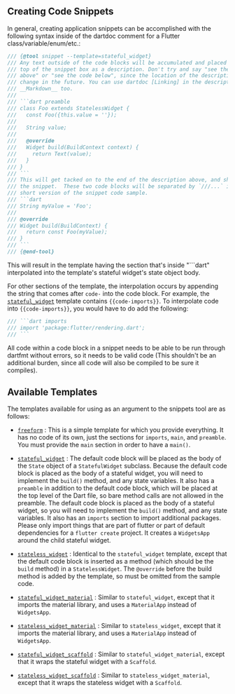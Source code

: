 ## Creating Code Snippets

In general, creating application snippets can be accomplished with the following
syntax inside of the dartdoc comment for a Flutter class/variable/enum/etc.:

```dart
/// {@tool snippet --template=stateful_widget}
/// Any text outside of the code blocks will be accumulated and placed at the
/// top of the snippet box as a description. Don't try and say "see the code
/// above" or "see the code below", since the location of the description may
/// change in the future. You can use dartdoc [Linking] in the description, and
/// __Markdown__ too.
///
/// ```dart preamble
/// class Foo extends StatelessWidget {
///   const Foo({this.value = ''});
///
///   String value;
///
///   @override
///   Widget build(BuildContext context) {
///     return Text(value);
///   }
/// }
/// ```
/// This will get tacked on to the end of the description above, and shown above
/// the snippet.  These two code blocks will be separated by `///...` in the
/// short version of the snippet code sample.
/// ```dart
/// String myValue = 'Foo';
///
/// @override
/// Widget build(BuildContext) {
///   return const Foo(myValue);
/// }
/// ```
/// {@end-tool}
```

This will result in the template having the section that's inside "```dart"
interpolated into the template's stateful widget's state object body.

For other sections of the template, the interpolation occurs by appending the string
that comes after `code-` into the code block. For example, the
[`stateful_widget`](stateful_widget.tmpl) template contains
`{{code-imports}}`. To interpolate code into `{{code-imports}}`, you would
have to do add the following:

```dart
/// ```dart imports
/// import 'package:flutter/rendering.dart';
/// ```
```

All code within a code block in a snippet needs to be able to be run through
dartfmt without errors, so it needs to be valid code (This shouldn't be an
additional burden, since all code will also be compiled to be sure it compiles).

## Available Templates

The templates available for using as an argument to the snippets tool are as
follows:

- [`freeform`](freeform.tmpl) :
  This is a simple template for which you provide everything.  It has no code of
  its own, just the sections for `imports`, `main`, and `preamble`. You must
  provide the `main` section in order to have a `main()`.

- [`stateful_widget`](stateful_widget.tmpl) :
  The default code block will be placed as the body of the `State` object of a
  `StatefulWidget` subclass. Because the default code block is placed as the body
  of a stateful widget, you will need to implement the `build()` method, and any
  state variables. It also has a `preamble` in addition to the default code
  block, which will be placed at the top level of the Dart file, so bare
  method calls are not allowed in the preamble. The default code block is
  placed as the body of a stateful widget, so you will need to implement the
  `build()` method, and any state variables. It also has an `imports`
  section to import additional packages. Please only import things that are part
  of flutter or part of default dependencies for a `flutter create` project.
  It creates a `WidgetsApp` around the child stateful widget.

- [`stateless_widget`](stateless_widget.tmpl) : Identical to the
  `stateful_widget` template, except that the default code block is
  inserted as a method (which should be the `build` method) in a
  `StatelessWidget`. The `@override` before the build method is added by
  the template, so must be omitted from the sample code.

- [`stateful_widget_material`](stateful_widget_material.tmpl) : Similar to
  `stateful_widget`, except that it imports the material library, and uses
  a `MaterialApp` instead of `WidgetsApp`.

- [`stateless_widget_material`](stateless_widget_material.tmpl) : Similar to
  `stateless_widget`, except that it imports the material library, and uses
  a `MaterialApp` instead of `WidgetsApp`.

- [`stateful_widget_scaffold`](stateful_widget_scaffold.tmpl) : Similar to
  `stateful_widget_material`, except that it wraps the stateful widget with a
  `Scaffold`.

- [`stateless_widget_scaffold`](stateless_widget_scaffold.tmpl) : Similar to
  `stateless_widget_material`, except that it wraps the stateless widget with a
  `Scaffold`.
